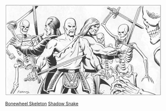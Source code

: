 ![](attachments/Pasted%20image%2020230119095200.png)


[Bonewheel Skeleton](../Beastiary/Minor/Bonewheel%20Skeleton.md)
[Shadow Snake](../Beastiary/Minor/Shadow%20Snake.md)
